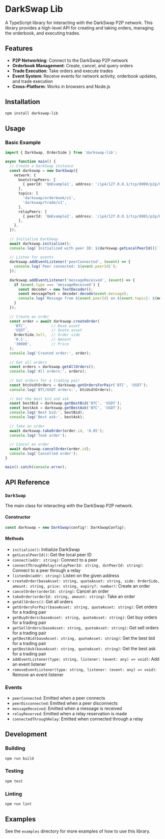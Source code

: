 # DarkSwap Lib

A TypeScript library for interacting with the DarkSwap P2P network. This library provides a high-level API for creating and taking orders, managing the orderbook, and executing trades.

## Features

- **P2P Networking**: Connect to the DarkSwap P2P network
- **Orderbook Management**: Create, cancel, and query orders
- **Trade Execution**: Take orders and execute trades
- **Event System**: Receive events for network activity, orderbook updates, and trade execution
- **Cross-Platform**: Works in browsers and Node.js

## Installation

```bash
npm install darkswap-lib
```

## Usage

### Basic Example

```typescript
import { DarkSwap, OrderSide } from 'darkswap-lib';

async function main() {
  // Create a DarkSwap instance
  const darkswap = new DarkSwap({
    network: {
      bootstrapPeers: [
        { peerId: 'QmExample1', address: '/ip4/127.0.0.1/tcp/8000/p2p/QmExample1' },
      ],
      topics: [
        'darkswap/orderbook/v1',
        'darkswap/trade/v1',
      ],
      relayPeers: [
        { peerId: 'QmExample2', address: '/ip4/127.0.0.1/tcp/8001/p2p/QmExample2' },
      ],
    },
  });
  
  // Initialize DarkSwap
  await darkswap.initialize();
  console.log(`Initialized with peer ID: ${darkswap.getLocalPeerId()}`);
  
  // Listen for events
  darkswap.addEventListener('peerConnected', (event) => {
    console.log(`Peer connected: ${event.peerId}`);
  });
  
  darkswap.addEventListener('messageReceived', (event) => {
    if (event.type === 'messageReceived') {
      const decoder = new TextDecoder();
      const messageText = decoder.decode(event.message);
      console.log(`Message from ${event.peerId} on ${event.topic}: ${messageText}`);
    }
  });
  
  // Create an order
  const order = await darkswap.createOrder(
    'BTC',           // Base asset
    'USDT',          // Quote asset
    OrderSide.Sell,  // Order side
    '0.1',           // Amount
    '30000',         // Price
  );
  console.log('Created order:', order);
  
  // Get all orders
  const orders = darkswap.getAllOrders();
  console.log('All orders:', orders);
  
  // Get orders for a trading pair
  const btcUsdtOrders = darkswap.getOrdersForPair('BTC', 'USDT');
  console.log('BTC/USDT orders:', btcUsdtOrders);
  
  // Get the best bid and ask
  const bestBid = darkswap.getBestBid('BTC', 'USDT');
  const bestAsk = darkswap.getBestAsk('BTC', 'USDT');
  console.log('Best bid:', bestBid);
  console.log('Best ask:', bestAsk);
  
  // Take an order
  await darkswap.takeOrder(order.id, '0.05');
  console.log('Took order');
  
  // Cancel an order
  await darkswap.cancelOrder(order.id);
  console.log('Cancelled order');
}

main().catch(console.error);
```

## API Reference

### `DarkSwap`

The main class for interacting with the DarkSwap P2P network.

#### Constructor

```typescript
const darkswap = new DarkSwap(config?: DarkSwapConfig);
```

#### Methods

- `initialize()`: Initialize DarkSwap
- `getLocalPeerId()`: Get the local peer ID
- `connect(addr: string)`: Connect to a peer
- `connectThroughRelay(relayPeerId: string, dstPeerId: string)`: Connect to a peer through a relay
- `listenOn(addr: string)`: Listen on the given address
- `createOrder(baseAsset: string, quoteAsset: string, side: OrderSide, amount: string, price: string, expiry?: number)`: Create an order
- `cancelOrder(orderId: string)`: Cancel an order
- `takeOrder(orderId: string, amount: string)`: Take an order
- `getAllOrders()`: Get all orders
- `getOrdersForPair(baseAsset: string, quoteAsset: string)`: Get orders for a trading pair
- `getBuyOrders(baseAsset: string, quoteAsset: string)`: Get buy orders for a trading pair
- `getSellOrders(baseAsset: string, quoteAsset: string)`: Get sell orders for a trading pair
- `getBestBid(baseAsset: string, quoteAsset: string)`: Get the best bid for a trading pair
- `getBestAsk(baseAsset: string, quoteAsset: string)`: Get the best ask for a trading pair
- `addEventListener(type: string, listener: (event: any) => void)`: Add an event listener
- `removeEventListener(type: string, listener: (event: any) => void)`: Remove an event listener

### Events

- `peerConnected`: Emitted when a peer connects
- `peerDisconnected`: Emitted when a peer disconnects
- `messageReceived`: Emitted when a message is received
- `relayReserved`: Emitted when a relay reservation is made
- `connectedThroughRelay`: Emitted when connected through a relay

## Development

### Building

```bash
npm run build
```

### Testing

```bash
npm test
```

### Linting

```bash
npm run lint
```

## Examples

See the `examples` directory for more examples of how to use this library.